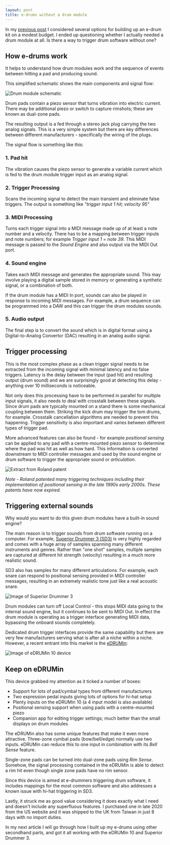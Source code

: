 ```yaml
---
layout: post
title: e-drums without a drum module
---
```


In my [previous post]({{site.baseurl}}/Electronic-drums-on-a-budget) I considered several options for building up an e-drum kit on a modest budget. I ended up questioning whether I actually needed a drum module at all. Is there a way to trigger drum software without one?

## How e-drums work
It helps to understand how drum modules work and the sequence of events between hitting a pad and producing sound.

This simplified schematic shows the main components and signal flow:

![Drum module schematic]({{site.baseurl}}/images/schematic.jpg)

Drum pads contain a piezo sensor that turns vibration into electric current. There may be additional piezo or switch to capture rimshots; these are known as dual-zone pads.

The resulting output is a fed through a stereo jack plug carrying the two analog signals. This is a very simple system but there are key differences between different manufacturers - specifically the wiring of the plugs.

The signal flow is something like this:

### 1. Pad hit
The vibration causes the piezo sensor to generate a variable current which is fed to the drum module trigger input as an analog signal.
### 2. Trigger Processing
Scans the incoming signal to detect the main transient and eliminate false triggers. The output is something like _"trigger input 1 hit; velocity 95"_
### 3. MIDI Processing
Turns each trigger signal into a MIDI message made up of at least a note number and a velocity. There has to be a mapping between trigger inputs and note numbers; for example _Trigger input 1 = note 39_. This MIDI message is passed to the *Sound Engine* and also output via the MIDI Out port.
### 4. Sound engine
Takes each MIDI message and generates the appropriate sound. This may involve playing a digital sample stored in memory or generating a synthetic signal, or a combination of both.

If the drum module has a MIDI In port, sounds can also be played in response to incoming MIDI messages. For example, a drum sequence can be programmed into a DAW and this can trigger the drum modules sounds.
### 5. Audio output
The final step is to convert the sound which is in digital format using a Digital-to-Analog Convertor (DAC) resulting in an analog audio signal.

## Trigger processing
This is the most complex phase as a clean trigger signal needs to be extracted from the incoming signal with minimal latency and no false triggers. Latency is the delay between the input (pad hit) and resulting output (drum sound) and we are surprisingly good at detecting this delay - anything over 10 milliseconds is noticeable.

Not only does this processing have to be performed in parallel for multiple input signals, it also needs to deal with crosstalk between these signals. Since drum pads are typically mounted on a stand there is some mechanical coupling between them. Striking the kick drum may trigger the tom drums, for example. Crosstalk cancellation algorithms are needed to prevent this happening. Trigger sensitivity is also important and varies between different types of trigger pad.

More advanced features can also be found - for example _positional sensing_ can be applied to any pad with a centre-mounted piezo sensor to determine where the pad was hit as well as how hard. This information is converted downstream to MIDI controller messages and used by the sound engine or drum software to trigger the appropriate sound or _articulation_.

![Extract from Roland patent]({{site.baseurl}}/images/roland-patent.jpg)

*Note - Roland patented many triggering techniques including their implementation of positional sensing in the late 1990s early 2000s. These patents have now expired.*

## Triggering external sounds

Why would you want to do this given drum modules have a built-in sound engine?

The main reason is to trigger sounds from drum software running on a computer. For example, [Superior Drummer 3 (SD3)](https://www.toontrack.com/product/superior-drummer-3/) is very highly regarded and comes with a huge array of samples spanning many different instruments and genres. Rather than "one shot" samples, multiple samples are captured at different hit strength (velocity) resulting in a much more realistic sound.

SD3 also has samples for many different articulations. For example, each snare can respond to positional sensing provided in MIDI controller messages, resulting in an extremely realistic tone just like a real acoustic snare.

![Image of Superior Drummer 3]({{site.baseurl}}/images/sd3.png)

Drum modules can turn off Local Control - this stops MIDI data going to the internal sound engine, but it continues to be sent to MIDI Out. In effect the drum module is operating as a trigger interface generating MIDI data, bypassing the onboard sounds completely.

Dedicated drum trigger interfaces provide the same capability but there are very few manufacturers serving what is after all a niche within a niche. However, a recent entrant into this market is the [eDRUMin](https://www.audiofront.net/eDRUMin.php):

![Image of eDRUMin 10 device]({{site.baseurl}}/images/ED10.jpg)

## Keep on eDRUMin

This device grabbed my attention as it ticked a number of boxes:
- Support for lots of pad/cymbal types from different manufacturers
- Two expression pedal inputs giving lots of options for hi-hat setup
- Plenty inputs on the eDRUMin 10 (a 4 input model is also available)
- Positional sensing support when using pads with a centre-mounted piezo
- Companion app for editing trigger settings; much better than the small displays on drum modules

The eDRUMin also has some unique features that make it even more attractive. Three-zone cymbal pads (bow/bell/edge) normally use two inputs. eDRUMin can reduce this to one input in combination with its _Bell Sense_ feature.

Single-zone pads can be turned into dual-zone pads using _Rim Sense_. Somehow, the signal processing contained in the eDRUMin is able to detect a rim hit even though single zone pads have no rim sensor.

Since this device is aimed at e-drummers triggering drum software, it includes mappings for the most common software and also addresses a known issue with hi-hat triggering in SD3.

Lastly, it struck me as good value considering it does exactly what I need and doesn't include any superfluous features. I purchased one in late 2020 from the US website and it was shipped to the UK from Taiwan in just 8 days with no import duties.

In my next article I will go through how I built up my e-drums using other secondhand parts, and got it all working with the eDRUMin 10 and Superior Drummer 3.
